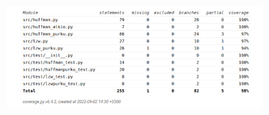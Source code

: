 ![](https://github.com/kllelndhlm/Tiralabraharjoitus/blob/main/Dokumentaatio/Kuvat/Testikattavuus.jpg?raw=true)
